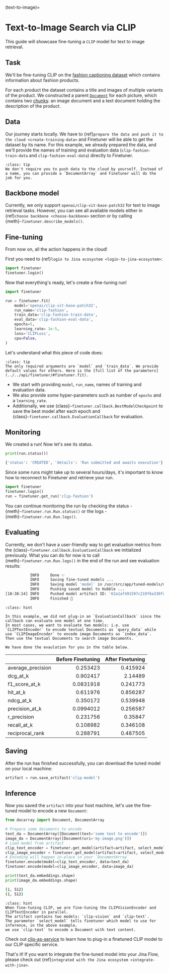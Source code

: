 (text-to-image)=
# Text-to-Image Search via CLIP

This guide will showcase fine-tuning a `CLIP` model for text to image retrieval.

## Task
We'll be fine-tuning CLIP on the [fashion captioning dataset](https://github.com/xuewyang/Fashion_Captioning) which contains information about fashion products.

For each product the dataset contains a title and images of multiple variants of the product. We constructed a parent [`Document`](https://docarray.jina.ai/fundamentals/document/#document) for each picture, which contains two [chunks](https://docarray.jina.ai/fundamentals/document/nested/#nested-structure): an image document and a text document holding the description of the product.


## Data
Our journey starts locally. We have to {ref}`prepare the data and push it to the cloud <create-training-data>` and Finetuner will be able to get the dataset by its name. For this example,
we already prepared the data, and we'll provide the names of training and evaluation data (`clip-fashion-train-data` and `clip-fashion-eval-data`) directly to Finetuner.

```{admonition} 
:class: tip
We don't require you to push data to the cloud by yourself. Instead of a name, you can provide a `DocumentArray` and Finetuner will do the job for you.
```


## Backbone model
Currently, we only support `openai/clip-vit-base-patch32` for text to image retrieval tasks. However, you can see all available models either in {ref}`choose backbone <choose-backbone>` section or by calling {meth}`~finetuner.describe_models()`.


## Fine-tuning
From now on, all the action happens in the cloud! 

First you need to {ref}`login to Jina ecosystem <login-to-jina-ecosystem>`:
```python
import finetuner
finetuner.login()
```

Now that everything's ready, let's create a fine-tuning run!

```python
import finetuner

run = finetuner.fit(
    model='openai/clip-vit-base-patch32',
    run_name='clip-fashion',
    train_data='clip-fashion-train-data',
    eval_data='clip-fashion-eval-data',
    epochs=5,
    learning_rate= 1e-5,
    loss='CLIPLoss',
    cpu=False,
)
```
Let's understand what this piece of code does:
```{admonition} finetuner.fit parameters
:class: tip
The only required arguments are `model` and `train_data`. We provide default values for others. Here is the [full list of the parameters](../../api/finetuner/#finetuner.fit). 
```
* We start with providing `model`, `run_name`, names of training and evaluation data.
* We also provide some hyper-parameters such as number of `epochs` and a `learning_rate`.
* Additionally, we use {class}`~finetuner.callback.BestModelCheckpoint` to save the best model after each epoch and {class}`~finetuner.callback.EvaluationCallback` for evaluation.

  
## Monitoring

We created a run! Now let's see its status.
```python
print(run.status())
```

```bash
{'status': 'CREATED', 'details': 'Run submitted and awaits execution'}
```

Since some runs might take up to several hours/days, it's important to know how to reconnect to Finetuner and retrieve your run.

```python
import finetuner
finetuner.login()
run = finetuner.get_run('clip-fashion')
```

You can continue monitoring the run by checking the status - {meth}`~finetuner.run.Run.status()` or the logs - {meth}`~finetuner.run.Run.logs()`.


## Evaluating
Currently, we don't have a user-friendly way to get evaluation metrics from the {class}`~finetuner.callback.EvaluationCallback` we initialized previously.
What you can do for now is to call {meth}`~finetuner.run.Run.logs()` in the end of the run and see evaluation results:

```bash
           INFO     Done ✨                                                                              __main__.py:219
           INFO     Saving fine-tuned models ...                                                         __main__.py:222
           INFO     Saving model 'model' in /usr/src/app/tuned-models/model ...                          __main__.py:233
           INFO     Pushing saved model to Hubble ...                                                    __main__.py:240
[10:38:14] INFO     Pushed model artifact ID: '62a1af491597c219f6a330fe'                                 __main__.py:246
           INFO     Finished 🚀                                                                          __main__.py:248
```

```{admonition} Evaluation of CLIP
:class: hint

In this example, we did not plug-in an `EvaluationCallback` since the callback can evaluate one model at one time.
In most cases, we want to evaluate two models: i.e. use `CLIPTextEncoder` to encode textual Documents as `query_data` while use `CLIPImageEncoder` to encode image Documents as `index_data`.
Then use the textual Documents to search image Documents.

We have done the evaulation for you in the table below.
```

|                   | Before Finetuning | After Finetuning |
|:------------------|----------:|---------:|
| average_precision | 0.253423  | 0.415924 |
| dcg_at_k          | 0.902417  | 2.14489  |
| f1_score_at_k     | 0.0831918 | 0.241773 |
| hit_at_k          | 0.611976  | 0.856287 |
| ndcg_at_k         | 0.350172  | 0.539948 |
| precision_at_k    | 0.0994012 | 0.256587 |
| r_precision       | 0.231756  | 0.35847  |
| recall_at_k       | 0.108982  | 0.346108 |
| reciprocal_rank   | 0.288791  | 0.487505 |

## Saving

After the run has finished successfully, you can download the tuned model on your local machine:
```python
artifact = run.save_artifact('clip-model')
```

## Inference

Now you saved the `artifact` into your host machine,
let's use the fine-tuned model to encode a new `Document`:

```python
from docarray import Document, DocumentArray

# Prepare some documents to encode
text_da = DocumentArray([Document(text='some text to encode')])
image_da = DocumentArray([Document(uri='my-image.png')])
# Load model from artifact
clip_text_encoder = finetuner.get_model(artifact=artifact, select_model='clip-text')
clip_image_encoder = finetuner.get_model(artifact=artifact, select_model='clip-vision')
# Encoding will happen in-place in your `DocumentArray`
finetuner.encode(model=clip_text_encoder, data=text_da)
finetuner.encode(model=clip_image_encoder, data=image_da)

print(text_da.embeddings.shape)
print(image_da.embeddings.shape)
```

```bash
(1, 512)
(1, 512)
```

```{admonition} what is select_model?
:class: hint
When fine-tuning CLIP, we are fine-tuning the CLIPVisionEncoder and CLIPTextEncoder in parallel.
The artifact contains two models: `clip-vision` and `clip-text`.
The parameter `select_model` tells finetuner which model to use for inference, in the above example,
we use `clip-text` to encode a Document with text content.
```

Check out [clip-as-service](https://clip-as-service.jina.ai/user-guides/finetuner/?highlight=finetuner#fine-tune-models) to learn how to plug-in a finetuned CLIP model to our CLIP specific service.

That's it! If you want to integrate the fine-tuned model into your Jina Flow, please check out {ref}`integrated with the Jina ecosystem <integrate-with-jina>`.
